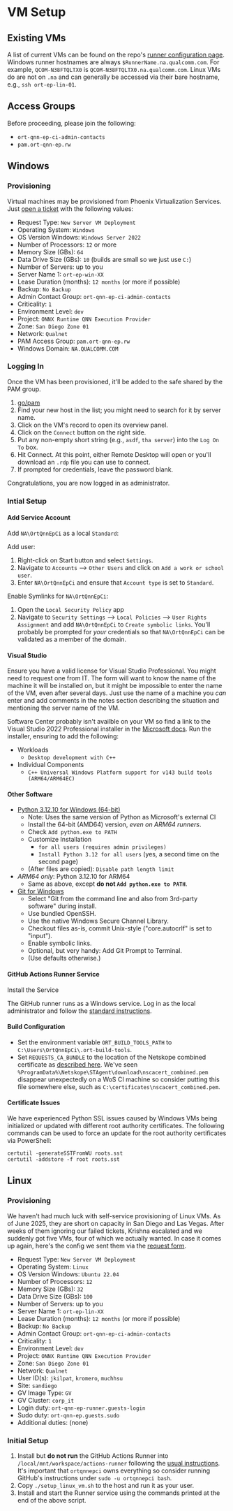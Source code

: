 # VM Setup

## Existing VMs

A list of current VMs can be found on the repo's
[runner configuration page](https://github.qualcomm.com/MLG/onnxruntime-qnn-ep/settings/actions/runners). Windows runner
hostnames are always `$RunnerName.na.qualcomm.com`. For example, `QCOM-N38FTQLTX0` is `QCOM-N38FTQLTX0.na.qualcomm.com`.
Linux VMs do are not on `.na` and can generally be accessed via their bare hostname, e.g., `ssh ort-ep-lin-01`.

## Access Groups

Before proceeding, please join the following:

* `ort-qnn-ep-ci-admin-contacts`
* `pam.ort-qnn-ep.rw`

## Windows

### Provisioning

Virtual machines may be provisioned from Phoenix Virtualization Services. Just
[open a ticket](https://qualcomm.service-now.com/sp?id=sc_cat_item&sys_id=3261c161877a05903742ff78cebb3558) with
the following values:

* Request Type: `New Server VM Deployment`
* Operating System: `Windows`
* OS Version Windows: `Windows Server 2022`
* Number of Processors: `12` or more
* Memory Size (GBs): `64`
* Data Drive Size (GBs): `10` (builds are small so we just use `C:`)
* Number of Servers: up to you
* Server Name 1: `ort-ep-win-XX`
* Lease Duration (months): `12 months` (or more if possible)
* Backup: `No Backup`
* Admin Contact Group: `ort-qnn-ep-ci-admin-contacts`
* Criticality: `1`
* Environment Level: `dev`
* Project: `ONNX Runtime QNN Execution Provider`
* Zone: `San Diego Zone 01`
* Network: `Qualnet`
* PAM Access Group: `pam.ort-qnn-ep.rw`
* Windows Domain: `NA.QUALCOMM.COM`

### Logging In

Once the VM has been provisioned, it'll be added to the safe shared by the PAM group.

1. [go/pam](http://go/pam)
2. Find your new host in the list; you might need to search for it by server name.
3. Click on the VM's record to open its overview panel.
4. Click on the `Connect` button on the right side.
5. Put any non-empty short string (e.g., `asdf`, `tha server`) into the `Log On To` box.
6. Hit Connect. At this point, either Remote Desktop will open or you'll download an `.rdp` file you can use to connect.
7. If prompted for credentials, leave the password blank.

Congratulations, you are now logged in as administrator.

### Intial Setup

#### Add Service Account

Add `NA\OrtQnnEpCi` as a local `Standard`:

Add user:

1. Right-click on Start button and select `Settings`.
2. Navigate to `Accounts` --> `Other Users` and click on `Add a work or school user`.
3. Enter `NA\OrtQnnEpCi` and ensure that `Account type` is set to `Standard`.

Enable Symlinks for `NA\OrtQnnEpCi`:

1. Open the `Local Security Policy` app
2. Navigate to `Security Settings` --> `Local Policies` --> `User Rights Assignment` and add `NA\OrtQnnEpCi` to
   `Create symbolic links`. You'll probably be prompted for _your_ credentials so that `NA\OrtQnnEpCi` can be
   validated as a member of the domain.

#### Visual Studio

Ensure you have a valid license for Visual Studio Professional. You might need to request one from IT. The form
will want to know the name of the machine it will be installed on, but it might be impossible to enter the name
of the VM, even after several days. Just use the name of a machine you _can_ enter and add comments in the notes
section describing the situation and mentioning the server name of the VM.

Software Center probably isn't availble on your VM so find a link to the Visual Studio 2022 Professional installer
in the [Microsoft docs](https://learn.microsoft.com/en-us/visualstudio/install/use-command-line-parameters-to-install-visual-studio?view=vs-2022).
Run the installer, ensuring to add the following:

* Workloads
  * `Desktop development with C++`
* Individual Components
  * `C++ Universal Windows Platform support for v143 build tools (ARM64/ARM64EC)`

#### Other Software

* [Python 3.12.10 for Windows (64-bit)](https://www.python.org/downloads/windows/)
  * Note: Uses the same version of Python as Microsoft's external CI
  * Install the 64-bit (AMD64) version, _even on ARM64 runners_.
  * Check `Add python.exe to PATH`
  * Customize Installation
    * `for all users (requires admin privileges)`
    * `Install Python 3.12 for all users` (yes, a second time on the second page)
  * (After files are copied): `Disable path length limit`
* _ARM64 only_: Python 3.12.10 for ARM64
  * Same as above, except **do not `Add python.exe to PATH`**.
* [Git for Windows](https://git-scm.com/download/win)
  * Select "Git from the command line and also from 3rd-party software" during install.
  * Use bundled OpenSSH.
  * Use the native Windows Secure Channel Library.
  * Checkout files as-is, commit Unix-style ("core.autocrlf" is set to "input").
  * Enable symbolic links.
  * Optional, but very handy: Add Git Prompt to Terminal.
  * (Use defaults otherwise.)

#### GitHub Actions Runner Service

Install the Service

The GitHub runner runs as a Windows service. Log in as the local administrator and follow the
[standard instructions](https://github.qualcomm.com/MLG/onnxruntime-qnn-ep/settings/actions/runners/new?arch=x64&os=win).

#### Build Configuration

* Set the environment variable `ORT_BUILD_TOOLS_PATH` to `C:\Users\OrtQnnEpCi\.ort-build-tools`.
* Set `REQUESTS_CA_BUNDLE` to the location of the Netskope combined certificate as
  [described here](https://qualcomm.sharepoint.com/teams/cloudproxy/SitePages/Certificate-Management.aspx). We've seen
  `%ProgramData%\Netskope\STAgent\download\nscacert_combined.pem` disappear unexpectedly on a WoS CI machine so
  consider putting this file somewhere else, such as `C:\certificates\nscacert_combined.pem`.

#### Certificate Issues

We have experienced Python SSL issues caused by Windows VMs being initialized or updated with different root authority certificates.
The following commands can be used to force an update for the root authority certificates via PowerShell:

```
certutil -generateSSTFromWU roots.sst
certutil -addstore -f root roots.sst
```

## Linux

### Provisioning

We haven't had much luck with self-service provisioning of Linux VMs. As of June 2025, they are short on capacity
in San Diego and Las Vegas. After weeks of them ignoring our failed tickets, Krishna escalated and we suddenly got
five VMs, four of which we actually wanted. In case it comes up again, here's the config we sent them via the
[request form](https://qualcomm.service-now.com/sp?id=sc_cat_item&sys_id=3261c161877a05903742ff78cebb3558).

* Request Type: `New Server VM Deployment`
* Operating System: `Linux`
* OS Version Windows: `Ubuntu 22.04`
* Number of Processors: `12`
* Memory Size (GBs): `32`
* Data Drive Size (GBs): `100`
* Number of Servers: up to you
* Server Name 1: `ort-ep-lin-XX`
* Lease Duration (months): `12 months` (or more if possible)
* Backup: `No Backup`
* Admin Contact Group: `ort-qnn-ep-ci-admin-contacts`
* Criticality: `1`
* Environment Level: `dev`
* Project: `ONNX Runtime QNN Execution Provider`
* Zone: `San Diego Zone 01`
* Network: `Qualnet`
* User ID(s): `jkilpat`, `kromero`, `muchhsu`
* Site: `sandiego`
* GV Image Type: `GV`
* GV Cluster: `corp_it`
* Login duty: `ort-qnn-ep-runner.guests-login`
* Sudo duty: `ort-qnn-ep.guests.sudo`
* Additional duties: (none)

### Initial Setup

1. Install but **do not run** the GitHub Actions Runner into `/local/mnt/workspace/actions-runner` following the
   [usual instructions](https://github.qualcomm.com/MLG/onnxruntime-qnn-ep/settings/actions/runners/new?arch=x64&os=linux).
   It's important that `ortqnnepci` owns everything so consider running GitHub's instructions under `sudo -u ortqnnepci bash`.
2. Copy `./setup_linux_vm.sh` to the host and run it as your user.
3. Install and start the Runner service using the commands printed at the end of the above script.
